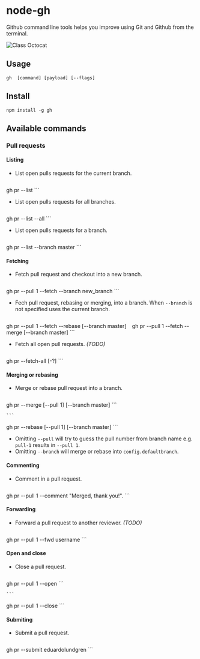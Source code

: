 # node-gh

Github command line tools helps you improve using Git and Github from the terminal.

![Class Octocat](http://cl.ly/image/2x1Z2j3K2X3d/class-octocat.jpg)

## Usage

    gh  [command] [payload] [--flags]

## Install

    npm install -g gh

## Available commands

### Pull requests

#### Listing

* List open pulls requests for the current branch.

    ```
gh pr --list
    ```

* List open pulls requests for all branches.

    ```
gh pr --list --all
    ```

* List open pulls requests for a branch.

    ```
gh pr --list --branch master
    ```

#### Fetching

* Fetch pull request and checkout into a new branch.

    ```
gh pr --pull 1 --fetch --branch new_branch
    ```

* Fech pull request, rebasing or merging, into a branch. When `--branch` is not specified uses the current branch.

    ```
gh pr --pull 1 --fetch --rebase [--branch master]
    ```
    ```
gh pr --pull 1 --fetch --merge [--branch master]
    ```

* Fetch all open pull requests. *(TODO)*

    ```
gh pr --fetch-all [-?]
    ```

#### Merging or rebasing

* Merge or rebase pull request into a branch.

    ```
gh pr --merge [--pull 1] [--branch master]
    ```

    ```
gh pr --rebase [--pull 1] [--branch master]
    ```

* Omitting `--pull` will try to guess the pull number from branch name e.g. `pull-1` results in `--pull 1`.
* Omitting `--branch` will merge or rebase into `config.defaultbranch`.

#### Commenting

* Comment in a pull request.

    ```
gh pr --pull 1 --comment "Merged, thank you!".
    ```

#### Forwarding

* Forward a pull request to another reviewer. *(TODO)*

    ```
gh pr --pull 1 --fwd username
    ```

#### Open and close

* Close a pull request.

    ```
gh pr --pull 1 --open
    ```

    ```
gh pr --pull 1 --close
    ```

#### Submiting

* Submit a pull request.

    ```
gh pr --submit eduardolundgren
    ```